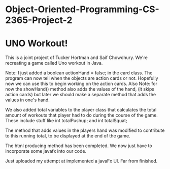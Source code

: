 # Object-Oriented-Programming-CS-2365-Project-2
# UNO Workout!
This is a joint project of Tucker Hortman and Saif Chowdhury.
We're recreating a game called Uno workout in Java. 

Note: I just added a boolean actionHand = false; in the card class. The program can now tell when the objects are action cards or not. 
Hopefully now we can use this to begin working on the action cards.
Also Note: for now the showHand() method also adds the values of the hand, (it skips action cards) but later we should make a separate method that adds the values in one's hand.

We also added total variables to the player class that calculates the total amount of workouts that player had to do during the course of the game. These include stuff like int totalPushup; and int totalSquat; 

The method that adds values in the players hand was modified to contribute to this running total, to be displayed at the end of the game. 

The html producing method has been completed. 
We now just have to incorporate some javafx into our code.

Just uploaded my attempt at implemented a javaFx UI. Far from finished. 
